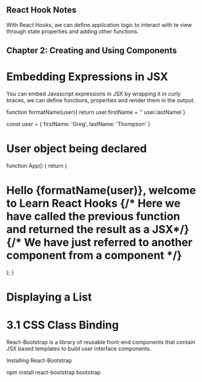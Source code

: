 ## React Hook Notes

With React Hooks, we can define application logic to interact with te view through state properties and adding other functions.

## Chapter 2: Creating and Using Components

# Embedding Expressions in JSX

You can embed Javascript expressions in JSX by wrapping it in curly braces, we can define functions, properties and render them in the output.

  function formatName(user){
    return user.firstName + '' user.lastNamel
  }

const user = {
  firstName: 'Greg',
  lastName: 'Thompson'
}

# User object being declared

function App() {
  return (
    <div>
      <h1>
        Hello {formatName(user)}, welcome to Learn React Hooks {/* Here we have called the previous function and returned the result as a JSX*/}
        <Products /> {/* We have just referred to another component from a component */}
      </h1>
    </div>
  );
}

# Displaying a List


# 3.1 CSS Class Binding

React-Bootstrap is a library of reusable front-end components that contain JSX based templates to build user interface components.

Installing React-Bootstrap

npm install react-bootstrap bootstrap

